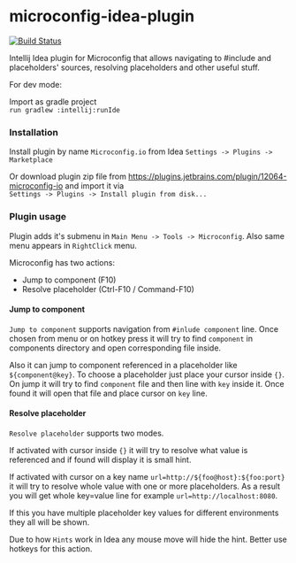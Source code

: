 # microconfig-idea-plugin

[![Build Status](https://travis-ci.com/microconfig/microconfig-idea-plugin.svg?token=dCuoGmvZ5nm4s7v5vo7S&branch=master)](https://travis-ci.com/microconfig/microconfig-idea-plugin)

Intellij Idea plugin for Microconfig that allows navigating to #include and placeholders' sources, resolving placeholders and other useful stuff.


For dev mode: 

Import as gradle project<br>
`run gradlew :intellij:runIde`

### Installation
Install plugin by name `Microconfig.io` from Idea `Settings -> Plugins -> Marketplace`

Or download plugin zip file from https://plugins.jetbrains.com/plugin/12064-microconfig-io and import it via <br> `Settings -> Plugins -> Install plugin from disk...`

### Plugin usage
Plugin adds it's submenu in `Main Menu -> Tools -> Microconfig`. Also same menu appears in `RightClick` menu.

Microconfig has two actions:
- Jump to component (F10)
- Resolve placeholder (Ctrl-F10 / Command-F10)

#### Jump to component

`Jump to component` supports navigation from `#inlude component` line. Once chosen from menu or on hotkey press 
it will try to find `component` in components directory and open corresponding file inside. 

Also it can jump to component referenced in a placeholder like `${component@key}`. To choose a placeholder just place your cursor inside `{}`. 
On jump it will try to find `component` file and then line with `key` inside it. Once found it will open that file and place cursor on `key` line.

#### Resolve placeholder

`Resolve placeholder` supports two modes. 

If activated with cursor inside `{}` it will try to resolve what value is referenced 
and if found will display it is small hint. 

If activated with cursor on a key name `url=http://${foo@host}:${foo:port}` it will try to resolve whole value with
one or more placeholders. As a result you will get whole key=value line for example `url=http://localhost:8080`.

If this you have multiple placeholder key values for different environments they all will be shown.

Due to how `Hints` work in Idea any mouse move will hide the hint. Better use hotkeys for this action.
